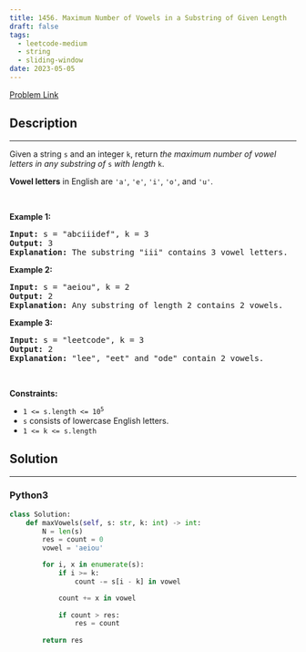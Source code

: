 ```yaml
---
title: 1456. Maximum Number of Vowels in a Substring of Given Length
draft: false
tags: 
  - leetcode-medium
  - string
  - sliding-window
date: 2023-05-05
---
```


[Problem Link](https://leetcode.com/problems/maximum-number-of-vowels-in-a-substring-of-given-length/)

## Description

---
<p>Given a string <code>s</code> and an integer <code>k</code>, return <em>the maximum number of vowel letters in any substring of </em><code>s</code><em> with length </em><code>k</code>.</p>

<p><strong>Vowel letters</strong> in English are <code>&#39;a&#39;</code>, <code>&#39;e&#39;</code>, <code>&#39;i&#39;</code>, <code>&#39;o&#39;</code>, and <code>&#39;u&#39;</code>.</p>

<p>&nbsp;</p>
<p><strong class="example">Example 1:</strong></p>

<pre>
<strong>Input:</strong> s = &quot;abciiidef&quot;, k = 3
<strong>Output:</strong> 3
<strong>Explanation:</strong> The substring &quot;iii&quot; contains 3 vowel letters.
</pre>

<p><strong class="example">Example 2:</strong></p>

<pre>
<strong>Input:</strong> s = &quot;aeiou&quot;, k = 2
<strong>Output:</strong> 2
<strong>Explanation:</strong> Any substring of length 2 contains 2 vowels.
</pre>

<p><strong class="example">Example 3:</strong></p>

<pre>
<strong>Input:</strong> s = &quot;leetcode&quot;, k = 3
<strong>Output:</strong> 2
<strong>Explanation:</strong> &quot;lee&quot;, &quot;eet&quot; and &quot;ode&quot; contain 2 vowels.
</pre>

<p>&nbsp;</p>
<p><strong>Constraints:</strong></p>

<ul>
	<li><code>1 &lt;= s.length &lt;= 10<sup>5</sup></code></li>
	<li><code>s</code> consists of lowercase English letters.</li>
	<li><code>1 &lt;= k &lt;= s.length</code></li>
</ul>


## Solution

---
### Python3
``` py title='maximum-number-of-vowels-in-a-substring-of-given-length'
class Solution:
    def maxVowels(self, s: str, k: int) -> int:
        N = len(s)
        res = count = 0
        vowel = 'aeiou'

        for i, x in enumerate(s):
            if i >= k:
                count -= s[i - k] in vowel

            count += x in vowel
            
            if count > res:
                res = count
        
        return res
```

